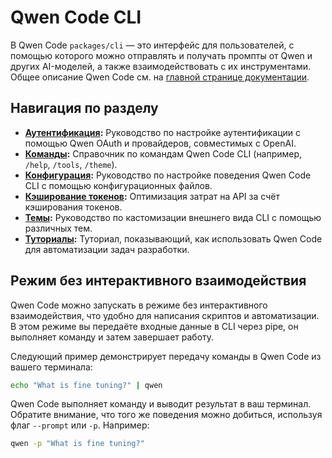 # Qwen Code CLI

В Qwen Code `packages/cli` — это интерфейс для пользователей, с помощью которого можно отправлять и получать промпты от Qwen и других AI-моделей, а также взаимодействовать с их инструментами. Общее описание Qwen Code см. на [главной странице документации](../index.md).

## Навигация по разделу

- **[Аутентификация](./authentication.md):** Руководство по настройке аутентификации с помощью Qwen OAuth и провайдеров, совместимых с OpenAI.
- **[Команды](./commands.md):** Справочник по командам Qwen Code CLI (например, `/help`, `/tools`, `/theme`).
- **[Конфигурация](./configuration.md):** Руководство по настройке поведения Qwen Code CLI с помощью конфигурационных файлов.
- **[Кэширование токенов](./token-caching.md):** Оптимизация затрат на API за счёт кэширования токенов.
- **[Темы](./themes.md):** Руководство по кастомизации внешнего вида CLI с помощью различных тем.
- **[Туториалы](tutorials.md):** Туториал, показывающий, как использовать Qwen Code для автоматизации задач разработки.

## Режим без интерактивного взаимодействия

Qwen Code можно запускать в режиме без интерактивного взаимодействия, что удобно для написания скриптов и автоматизации. В этом режиме вы передаёте входные данные в CLI через pipe, он выполняет команду и затем завершает работу.

Следующий пример демонстрирует передачу команды в Qwen Code из вашего терминала:

```bash
echo "What is fine tuning?" | qwen
```

Qwen Code выполняет команду и выводит результат в ваш терминал. Обратите внимание, что того же поведения можно добиться, используя флаг `--prompt` или `-p`. Например:

```bash
qwen -p "What is fine tuning?"
```